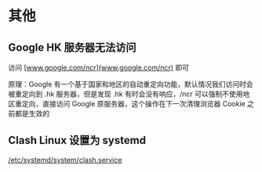 # 其他

## Google HK 服务器无法访问

访问 [www.google.com/ncr](www.google.com/ncr) 即可

原理：Google 有一个基于国家和地区的自动重定向功能，默认情况我们访问时会被重定向到 .hk 服务器，但是发现 .hk 有时会没有响应，/ncr 可以强制不使用地区重定向，直接访问 Google 原服务器，这个操作在下一次清理浏览器 Cookie 之前都是生效的

## Clash Linux 设置为 systemd

[/etc/systemd/system/clash.service](https://gist.github.com/mayocream/8d7a01440f59e4d85771f74e23ad4744)
